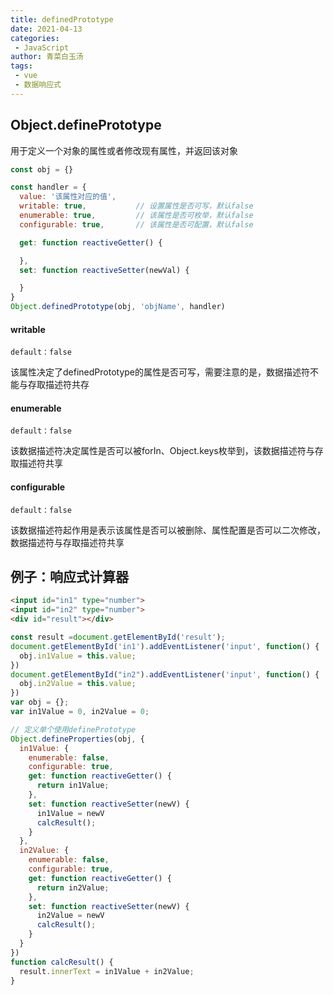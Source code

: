 ```yaml
---
title: definedPrototype
date: 2021-04-13
categories:
 - JavaScript
author: 青菜白玉汤
tags:
 - vue
 - 数据响应式
---
```


## Object.definePrototype
用于定义一个对象的属性或者修改现有属性，并返回该对象

```javascript
const obj = {}

const handler = {
  value: '该属性对应的值',
  writable: true,           // 设置属性是否可写，默认false
  enumerable: true,         // 该属性是否可枚举，默认false
  configurable: true,       // 该属性是否可配置，默认false

  get: function reactiveGetter() {

  },
  set: function reactiveSetter(newVal) {

  }
}
Object.definedPrototype(obj, 'objName', handler)

```
#### writable
`default：false`

该属性决定了definedPrototype的属性是否可写，需要注意的是，数据描述符不能与存取描述符共存

#### enumerable
`default：false`

该数据描述符决定属性是否可以被forIn、Object.keys枚举到，该数据描述符与存取描述符共享

#### configurable
`default：false`

该数据描述符起作用是表示该属性是否可以被删除、属性配置是否可以二次修改，数据描述符与存取描述符共享


## 例子：响应式计算器
```html
<input id="in1" type="number">
<input id="in2" type="number">
<div id="result"></div>
```
```javascript
const result =document.getElementById('result');
document.getElementById('in1').addEventListener('input', function() {
  obj.in1Value = this.value;
})
document.getElementById("in2").addEventListener('input', function() {
  obj.in2Value = this.value;
})
var obj = {};
var in1Value = 0, in2Value = 0;

// 定义单个使用definePrototype
Object.defineProperties(obj, {
  in1Value: {
    enumerable: false,
    configurable: true,
    get: function reactiveGetter() {
      return in1Value;
    },
    set: function reactiveSetter(newV) {
      in1Value = newV
      calcResult();
    }
  },
  in2Value: {
    enumerable: false,
    configurable: true,
    get: function reactiveGetter() {
      return in2Value;
    },
    set: function reactiveSetter(newV) {
      in2Value = newV
      calcResult();
    }
  }
})
function calcResult() {
  result.innerText = in1Value + in2Value;
}
```
